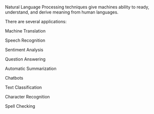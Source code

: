 Natural Language Processing techniques give machines ability to ready, understand, and derive meaning from human languages.

There are several applications:

Machine Translation 

Speech Recognition

Sentiment Analysis

Question Answering

Automatic Summarization

Chatbots

Text Classification

Character Recognition 

Spell Checking

